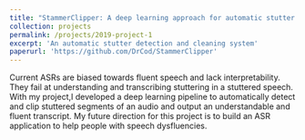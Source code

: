 ```yaml
---
title: "StammerClipper: A deep learning approach for automatic stutter detection"
collection: projects
permalink: /projects/2019-project-1
excerpt: 'An automatic stutter detection and cleaning system'
paperurl: 'https://github.com/DrCod/StammerClipper'
---
```

Current ASRs are biased towards fluent speech and lack interpretability. They fail at understanding and transcribing stuttering in a stuttered speech. With my project,I developed a deep learning pipeline to automatically detect and clip stuttered segments of an audio and output an understandable and fluent transcript. My future direction for this project is to build an ASR application to help people with speech dysfluencies. 